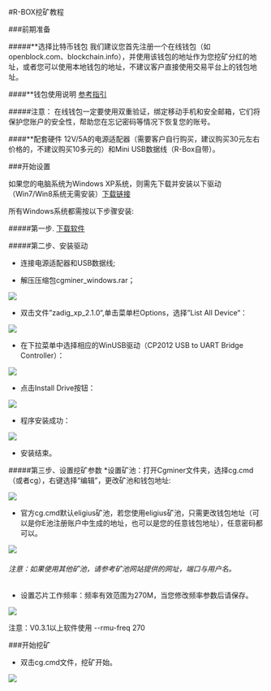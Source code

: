 ﻿#R-BOX挖矿教程

###前期准备

#####**选择比特币钱包
我们建议您首先注册一个在线钱包（如openblock.com、blockchain.info），并使用该钱包的地址作为您挖矿分红的地址，或者您可以使用本地钱包的地址，不建议客户直接使用交易平台上的钱包地址。

####**钱包使用说明
[参考指引](http://www.shroomery.org/forums/showflat.php/Number/19116760)

#####注意：
在线钱包一定要使用双重验证，绑定移动手机和安全邮箱，它们将保护您账户的安全性，帮助您在忘记密码等情况下恢复您的账号。

####**配套硬件
12V/5A的电源适配器（需要客户自行购买，建议购买30元左右价格的，不建议购买10多元的）和Mini USB数据线（R-Box自带）。

###开始设置 

如果您的电脑系统为Windows XP系统，则需先下载并安装以下驱动（Win7/Win8系统无需安装）[下载链接](http://www.silabs.com/products/mcu/Pages/USBtoUARTBridgeVCPDrivers.aspx)

所有Windows系统都需按以下步骤安装:

#####第一步.
[下载软件](https://github.com/rockminerinc/cgminer-for-R-BOX/blob/master/cgminer-win0.3.1.zip)

#####第二步、安装驱动

* 连接电源适配器和USB数据线;

* 解压压缩包cgminer_windows.rar；

![](http://www.rockminer.com/handbook%20of%20R-BOX.files/image001.jpg)

* 双击文件”zadig_xp_2.1.0“,单击菜单栏Options，选择”List All Device“：

![](http://www.rockminer.com/handbook%20of%20R-BOX.files/image003.jpg)

* 在下拉菜单中选择相应的WinUSB驱动（CP2012 USB to UART Bridge Controller）：

![](http://www.rockminer.com/handbook%20of%20R-BOX.files/image002.jpg)

* 点击Install Drive按钮：

![](http://www.rockminer.com/handbook%20of%20R-BOX.files/image005.jpg)

* 程序安装成功：

![](http://www.rockminer.com/handbook%20of%20R-BOX.files/image006.jpg)

* 安装结束。

#####第三步、设置挖矿参数
*设置矿池：打开Cgminer文件夹，选择cg.cmd（或者cg），右键选择“编辑”，更改矿池和钱包地址:

![](http://www.rockminer.com/handbook%20of%20R-BOX.files/image008.jpg)

* 官方cg.cmd默认eligius矿池，若您使用eligius矿池，只需更改钱包地址（可以是你E池注册账户中生成的地址，也可以是您的任意钱包地址），任意密码都可以。

![](http://www.rockminer.com/handbook%20of%20R-BOX.files/image009.jpg)

###### 注意：如果使用其他矿池，请参考矿池网站提供的网址，端口与用户名。

* 设置芯片工作频率：频率有效范围为270M，当您修改频率参数后请保存。

![](http://www.rockminer.com/handbook%20of%20R-BOX.files/image010.jpg)

注意：V0.3.1以上软件使用 --rmu-freq 270

###开始挖矿

* 双击cg.cmd文件，挖矿开始。

![](http://www.rockminer.com/handbook%20of%20R-BOX.files/image012.jpg)

